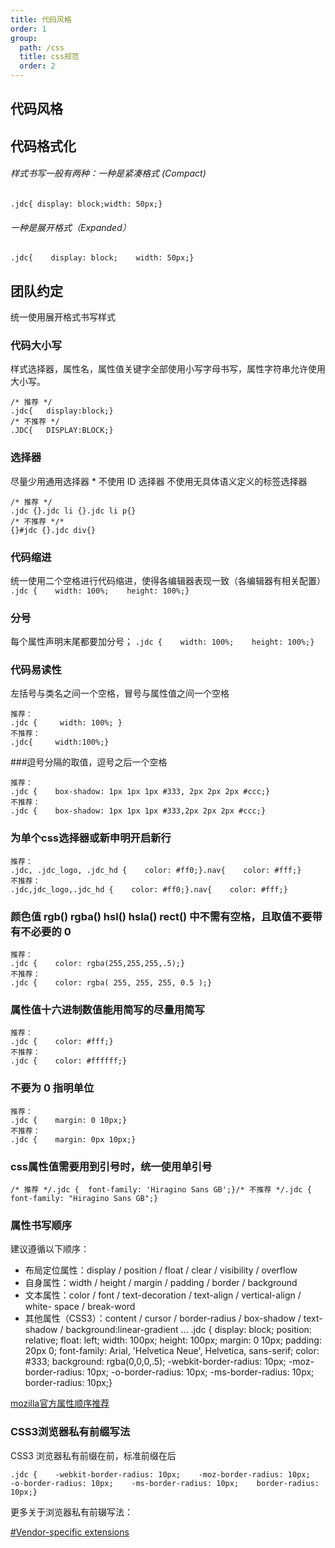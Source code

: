 ```yaml
---
title: 代码风格
order: 1
group:
  path: /css
  title: css规范
  order: 2
---
```


代码风格
-----------------------

## 代码格式化
###### 样式书写一般有两种：一种是紧凑格式 (Compact)
```
.jdc{ display: block;width: 50px;}
```
###### 一种是展开格式（Expanded）
```
.jdc{    display: block;    width: 50px;}
```

## 团队约定
统一使用展开格式书写样式

### 代码大小写
样式选择器，属性名，属性值关键字全部使用小写字母书写，属性字符串允许使用大小写。

```
/* 推荐 */
.jdc{	display:block;}	
/* 不推荐 */
.JDC{	DISPLAY:BLOCK;}
```

### 选择器
尽量少用通用选择器 *
不使用 ID 选择器
不使用无具体语义定义的标签选择器

```
/* 推荐 */
.jdc {}.jdc li {}.jdc li p{}
/* 不推荐 */*
{}#jdc {}.jdc div{}
```

### 代码缩进
统一使用二个空格进行代码缩进，使得各编辑器表现一致（各编辑器有相关配置）
`.jdc {    width: 100%;    height: 100%;}`

### 分号
每个属性声明末尾都要加分号；
`.jdc {    width: 100%;    height: 100%;}`

### 代码易读性
左括号与类名之间一个空格，冒号与属性值之间一个空格

```
推荐：
.jdc {     width: 100%; }
不推荐：
.jdc{     width:100%;}
```

###逗号分隔的取值，逗号之后一个空格
```
推荐：
.jdc {    box-shadow: 1px 1px 1px #333, 2px 2px 2px #ccc;}
不推荐：
.jdc {    box-shadow: 1px 1px 1px #333,2px 2px 2px #ccc;}
```

### 为单个css选择器或新申明开启新行
```
推荐：
.jdc, .jdc_logo, .jdc_hd {    color: #ff0;}.nav{    color: #fff;}
不推荐：
.jdc,jdc_logo,.jdc_hd {    color: #ff0;}.nav{    color: #fff;}
```

### 颜色值 rgb() rgba() hsl() hsla() rect() 中不需有空格，且取值不要带有不必要的 0
```
推荐：
.jdc {    color: rgba(255,255,255,.5);}
不推荐：
.jdc {    color: rgba( 255, 255, 255, 0.5 );}
```

### 属性值十六进制数值能用简写的尽量用简写
```
推荐：
.jdc {    color: #fff;}
不推荐：
.jdc {    color: #ffffff;}
```

### 不要为 0 指明单位
```
推荐：
.jdc {    margin: 0 10px;}
不推荐：
.jdc {    margin: 0px 10px;}
```

### css属性值需要用到引号时，统一使用单引号
```
/* 推荐 */.jdc { 	font-family: 'Hiragino Sans GB';}/* 不推荐 */.jdc { 	font-family: "Hiragino Sans GB";}
```

### 属性书写顺序
建议遵循以下顺序：
- 布局定位属性：display / position / float / clear / visibility / overflow
- 自身属性：width / height / margin / padding / border / background
- 文本属性：color / font / text-decoration / text-align / vertical-align / white- space / break-word
- 其他属性（CSS3）：content / cursor / border-radius / box-shadow / text-shadow / background:linear-gradient …
.jdc {    display: block;    position: relative;    float: left;    width: 100px;    height: 100px;    margin: 0 10px;    padding: 20px 0;    font-family: Arial, 'Helvetica Neue', Helvetica, sans-serif;    color: #333;    background: rgba(0,0,0,.5);    -webkit-border-radius: 10px;    -moz-border-radius: 10px;    -o-border-radius: 10px;    -ms-border-radius: 10px;    border-radius: 10px;}

[mozilla官方属性顺序推荐](https://www.mozilla.org/css/base/content.css)

### CSS3浏览器私有前缀写法
CSS3 浏览器私有前缀在前，标准前缀在后
```
.jdc {    -webkit-border-radius: 10px;    -moz-border-radius: 10px;    -o-border-radius: 10px;    -ms-border-radius: 10px;    border-radius: 10px;}
```
更多关于浏览器私有前辍写法：

[#Vendor-specific extensions]()
